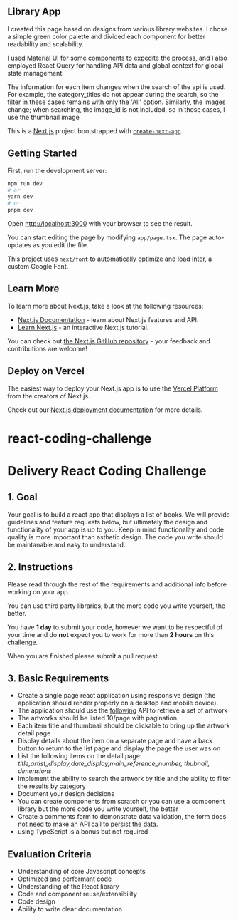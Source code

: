 ## Library App

I created this page based on designs from various library websites. I chose a simple green color palette and divided each component for better readability and scalability.

I used Material UI for some components to expedite the process, and I also employed React Query for handling API data and global context for global state management.

The information for each item changes when the search of the api is used. For example, the category_titles do not appear during the search, so the filter in these cases remains with only the 'All' option. Similarly, the images change; when searching, the image_id is not included, so in those cases, I use the thumbnail image


This is a [Next.js](https://nextjs.org/) project bootstrapped with [`create-next-app`](https://github.com/vercel/next.js/tree/canary/packages/create-next-app).

## Getting Started

First, run the development server:

```bash
npm run dev
# or
yarn dev
# or
pnpm dev
```

Open [http://localhost:3000](http://localhost:3000) with your browser to see the result.

You can start editing the page by modifying `app/page.tsx`. The page auto-updates as you edit the file.

This project uses [`next/font`](https://nextjs.org/docs/basic-features/font-optimization) to automatically optimize and load Inter, a custom Google Font.

## Learn More

To learn more about Next.js, take a look at the following resources:

- [Next.js Documentation](https://nextjs.org/docs) - learn about Next.js features and API.
- [Learn Next.js](https://nextjs.org/learn) - an interactive Next.js tutorial.

You can check out [the Next.js GitHub repository](https://github.com/vercel/next.js/) - your feedback and contributions are welcome!

## Deploy on Vercel

The easiest way to deploy your Next.js app is to use the [Vercel Platform](https://vercel.com/new?utm_medium=default-template&filter=next.js&utm_source=create-next-app&utm_campaign=create-next-app-readme) from the creators of Next.js.

Check out our [Next.js deployment documentation](https://nextjs.org/docs/deployment) for more details.


# react-coding-challenge
# Delivery React Coding Challenge

## 1. Goal

Your goal is to build a react app that displays a list of books. We will provide guidelines and feature requests below, but ultimately the design and functionality of your app is up to you. Keep in mind functionality and code quality is more important than asthetic design.  The code you write should be maintanable and easy to understand.

## 2. Instructions

Please read through the rest of the requirements and additional info before working on your app.

You can use third party libraries, but the more code you write yourself, the better.

You have **1 day** to submit your code, however we want to be respectful of your time and do **not** expect you to work for more than **2 hours** on this challenge.

When you are finished please submit a pull request.

## 3. Basic Requirements

- Create a single page react application using responsive design (the application should render properly on a desktop and mobile device).
- The application should use the [following](https://api.artic.edu/docs/#quick-start) API to retrieve a set of artwork
- The artworks should be listed 10/page with pagination
- Each item title and thumbnail should be clickable to bring up the artwork detail page
- Display details about the item on a separate page and have a back button to return to the list page and display the page the user was on
- List the following items on the detail page: _title,artist_display,date_display,main_reference_number, thubnail, dimensions_
- Implement the ability to search the artwork by title and the ability to filter the results by category
- Document your design decisions
- You can create components from scratch or you can use a component library but the more code you write yourself, the better
- Create a comments form to demonstrate data validation, the form does not need to make an API call to persist the data.
- using TypeScript is a bonus but not required

## Evaluation Criteria

- Understanding of core Javascript concepts
- Optimized and performant code
- Understanding of the React library
- Code and component reuse/extensibility
- Code design
- Ability to write clear documentation
